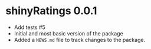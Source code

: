 # shinyRatings 0.0.1

* Add tests #5
* Initial and most basic version of the package
* Added a `NEWS.md` file to track changes to the package.
